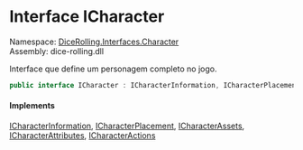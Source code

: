 # <a id="DiceRolling_Interfaces_Character_ICharacter"></a> Interface ICharacter

Namespace: [DiceRolling.Interfaces.Character](DiceRolling.Interfaces.Character.md)  
Assembly: dice\-rolling.dll  

Interface que define um personagem completo no jogo.

```csharp
public interface ICharacter : ICharacterInformation, ICharacterPlacement, ICharacterAssets, ICharacterAttributes, ICharacterActions
```

#### Implements

[ICharacterInformation](DiceRolling.Interfaces.Character.ICharacterInformation.md), 
[ICharacterPlacement](DiceRolling.Interfaces.Character.ICharacterPlacement.md), 
[ICharacterAssets](DiceRolling.Interfaces.Character.ICharacterAssets.md), 
[ICharacterAttributes](DiceRolling.Interfaces.Character.ICharacterAttributes.md), 
[ICharacterActions](DiceRolling.Interfaces.Character.ICharacterActions.md)


